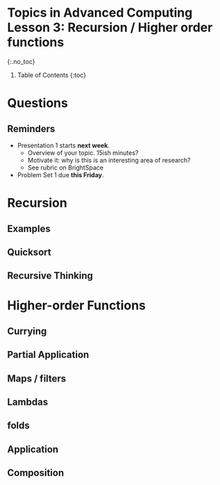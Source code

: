 # Topics in Advanced Computing Lesson 3: Recursion / Higher order functions
{:.no_toc}

1. Table of Contents
{:toc}

# Questions

## Reminders

* Presentation 1 starts **next week**.
  * Overview of your topic. 15ish minutes?
  * Motivate it: why is this is an interesting area of research?
  * See rubric on BrightSpace
* Problem Set 1 due **this Friday**.

# Recursion

## Examples

## Quicksort

## Recursive Thinking

# Higher-order Functions

## Currying

## Partial Application

## Maps / filters

## Lambdas

## folds

## Application

## Composition
